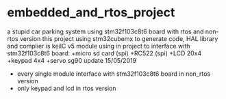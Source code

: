 # embedded_and_rtos_project
a stupid car parking system using stm32f103c8t6 board with rtos and non-rtos version
this project using stm32cubemx to generate code, HAL library and complier is keilC v5
module using in project to interface with stm32f103c8t6 board:
  +micro sd card (spi) 
  +RC522 (spi)
  +LCD 20x4
  +keypad 4x4
  +servo sg90
update 15/05/2019
+ every single module interface with stm32f103c8t6 board in non_rtos version
+ only keypad and lcd in rtos version
